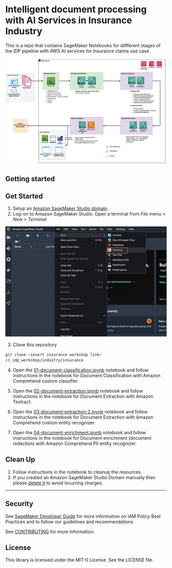 # Intelligent document processing with AI Services in Insurance Industry

This is a repo that contains SageMaker Notebooks for diffferent stages of the IDP pipeline with AWS AI services for Insurance claims use case.


<div align="center">
    <p align="center">
        <img src="./images/IDP_Insurance.png" alt="idp-insurance"/>
    </p>
</div>


## Getting started

## Get Started

1. Setup an [Amazon SageMaker Studio domain](https://docs.aws.amazon.com/sagemaker/latest/dg/gs-studio-onboard.html).
2. Log-on to Amazon SageMaker Studio. Open a terminal from _File_ menu > _New_ > _Terminal_
   
<div align="center">
    <p align="center">
       <img src="./images/sm-studio-terminal.png" alt="sf"/>
    </p>
</div>

3. Clone this repository

```sh
git clone <insert insurance workshop link>
cd idp_workshop/industry/insurance
```

4. Open the [01-document-classification.ipynb](./01-document-classification.ipynb) notebook and follow instructions in the notebook for Document Classification with Amazon Comprehend custom classifier.

5. Open the [02-document-extraction.ipynb](./02-document-extraction-1.ipynb) notebook and follow instructions in the notebook for Document Extraction with Amazon Textract.
   
6. Open the [03-document-extraction-2.ipynb](./03-document-extraction-2.ipynb) notebook and follow instructions in the notebook for Document Extraction with Amazon Comprehend custom entity recognizer.

7. Open the [04-document-enrichment.ipynb](./04-document-enrichment.ipynb) notebook and follow instructions in the notebook for Document enrichment (document redaction) with Amazon Comprehend PII entity recognizer.

## Clean Up

1. Follow instructions in the notebook to cleanup the resources.
2. If you created an Amazon SageMaker Studio Domain manually then please [delete it](https://docs.aws.amazon.com/sagemaker/latest/dg/gs-studio-delete-domain.html) to avoid incurring charges.
   
---
## Security
See [SageMaker Developer Guide](https://github.com/awsdocs/amazon-sagemaker-developer-guide/blob/master/doc_source/security_iam_id-based-policy-examples.md) for more information on IAM Policy Best Practices and to follow our guidelines and recommendations

See [CONTRIBUTING](CONTRIBUTING.md#security-issue-notifications) for more information.

## License

This library is licensed under the MIT-0 License. See the LICENSE file.

